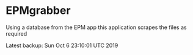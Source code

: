 # EPMgrabber
Using a database from the EPM app this application scrapes the files as required


Latest backup: Sun Oct 6 23:10:01 UTC 2019
